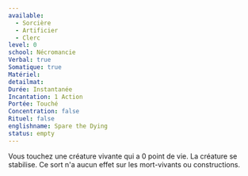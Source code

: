 ```yaml
---
available:
  - Sorcière
  - Artificier
  - Clerc
level: 0
school: Nécromancie
Verbal: true
Somatique: true
Matériel:
detailmat:
Durée: Instantanée
Incantation: 1 Action
Portée: Touché
Concentration: false
Rituel: false
englishname: Spare the Dying
status: empty
---
```

Vous touchez une créature vivante qui a 0 point de vie. La créature se stabilise. Ce sort n'a aucun effet sur les mort-vivants ou constructions.
